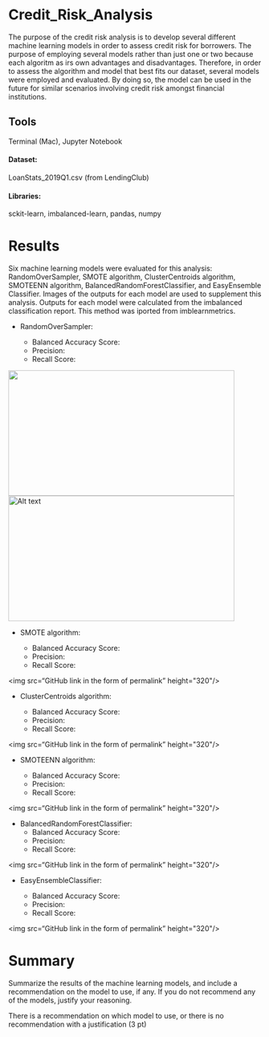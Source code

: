 # Credit_Risk_Analysis

The purpose of the credit risk analysis is to develop several different machine learning models in order to assess credit risk for borrowers. The purpose of employing several models rather than just one or two because each algoritm as irs own advantages and disadvantages. Therefore, in order to assess the algorithm and model that best fits our dataset, several models were employed and evaluated. By doing so, the model can be used in the future for similar scenarios involving credit risk amongst financial institutions.

## Tools

Terminal (Mac), Jupyter Notebook

#### Dataset: 
LoanStats_2019Q1.csv (from LendingClub)
#### Libraries:
sckit-learn, imbalanced-learn, pandas, numpy

# Results

Six machine learning models were evaluated for this analysis: RandomOverSampler, SMOTE algorithm, ClusterCentroids algorithm, SMOTEENN algorithm, BalancedRandomForestClassifier, and EasyEnsemble Classifier. Images of the outputs for each model are used to supplement this analysis. Outputs for each model were calculated from the imbalanced classification report. This method was iported from imblearnmetrics.

* RandomOverSampler:

  * Balanced Accuracy Score:
  * Precision:
  * Recall Score:

<img src=“https://github.com/katmarcin/Credit_Risk_Analysis/blob/5175b484599a460545d5eace0887624011458d11/Module%2017/Module-17-Challenge-Resources/images/random_oversampling.png” width="450" height="250"/>

<img src="images/Screen Shot 2022-04-10 at 11.50.47 PM.png" alt="Alt text" title="Optional title" width="450" height="250"/>

 
* SMOTE algorithm:

  * Balanced Accuracy Score:
  * Precision:
  * Recall Score:

<img src=“GitHub link in the form of permalink” height="320"/>
 
  
* ClusterCentroids algorithm:

  * Balanced Accuracy Score:
  * Precision:
  * Recall Score:

<img src=“GitHub link in the form of permalink” height="320"/>
 

* SMOTEENN algorithm:

  * Balanced Accuracy Score:
  * Precision:
  * Recall Score:

<img src=“GitHub link in the form of permalink” height="320"/>
 

* BalancedRandomForestClassifier:
  * Balanced Accuracy Score:
  * Precision:
  * Recall Score:

<img src=“GitHub link in the form of permalink” height="320"/>
 

* EasyEnsembleClassifier:

  * Balanced Accuracy Score:
  * Precision:
  * Recall Score:

<img src=“GitHub link in the form of permalink” height="320"/>
 


# Summary

Summarize the results of the machine learning models, and include a recommendation on the model to use, if any. If you do not recommend any of the models, justify your reasoning.

There is a recommendation on which model to use, or there is no recommendation with a justification (3 pt)
